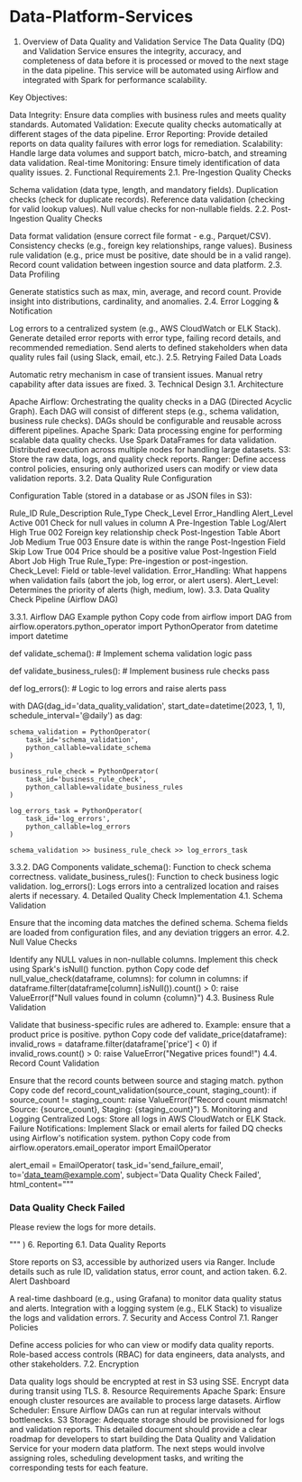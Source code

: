 # Data-Platform-Services
1. Overview of Data Quality and Validation Service
The Data Quality (DQ) and Validation Service ensures the integrity, accuracy, and completeness of data before it is processed or moved to the next stage in the data pipeline. This service will be automated using Airflow and integrated with Spark for performance scalability.

Key Objectives:

Data Integrity: Ensure data complies with business rules and meets quality standards.
Automated Validation: Execute quality checks automatically at different stages of the data pipeline.
Error Reporting: Provide detailed reports on data quality failures with error logs for remediation.
Scalability: Handle large data volumes and support batch, micro-batch, and streaming data validation.
Real-time Monitoring: Ensure timely identification of data quality issues.
2. Functional Requirements
2.1. Pre-Ingestion Quality Checks

Schema validation (data type, length, and mandatory fields).
Duplication checks (check for duplicate records).
Reference data validation (checking for valid lookup values).
Null value checks for non-nullable fields.
2.2. Post-Ingestion Quality Checks

Data format validation (ensure correct file format - e.g., Parquet/CSV).
Consistency checks (e.g., foreign key relationships, range values).
Business rule validation (e.g., price must be positive, date should be in a valid range).
Record count validation between ingestion source and data platform.
2.3. Data Profiling

Generate statistics such as max, min, average, and record count.
Provide insight into distributions, cardinality, and anomalies.
2.4. Error Logging & Notification

Log errors to a centralized system (e.g., AWS CloudWatch or ELK Stack).
Generate detailed error reports with error type, failing record details, and recommended remediation.
Send alerts to defined stakeholders when data quality rules fail (using Slack, email, etc.).
2.5. Retrying Failed Data Loads

Automatic retry mechanism in case of transient issues.
Manual retry capability after data issues are fixed.
3. Technical Design
3.1. Architecture

Apache Airflow: Orchestrating the quality checks in a DAG (Directed Acyclic Graph).
Each DAG will consist of different steps (e.g., schema validation, business rule checks).
DAGs should be configurable and reusable across different pipelines.
Apache Spark: Data processing engine for performing scalable data quality checks.
Use Spark DataFrames for data validation.
Distributed execution across multiple nodes for handling large datasets.
S3: Store the raw data, logs, and quality check reports.
Ranger: Define access control policies, ensuring only authorized users can modify or view data validation reports.
3.2. Data Quality Rule Configuration

Configuration Table (stored in a database or as JSON files in S3):

Rule_ID	Rule_Description	Rule_Type	Check_Level	Error_Handling	Alert_Level	Active
001	Check for null values in column A	Pre-Ingestion	Table	Log/Alert	High	True
002	Foreign key relationship check	Post-Ingestion	Table	Abort Job	Medium	True
003	Ensure date is within the range	Post-Ingestion	Field	Skip	Low	True
004	Price should be a positive value	Post-Ingestion	Field	Abort Job	High	True
Rule_Type: Pre-ingestion or post-ingestion.
Check_Level: Field or table-level validation.
Error_Handling: What happens when validation fails (abort the job, log error, or alert users).
Alert_Level: Determines the priority of alerts (high, medium, low).
3.3. Data Quality Check Pipeline (Airflow DAG)

3.3.1. Airflow DAG Example
python
Copy code
from airflow import DAG
from airflow.operators.python_operator import PythonOperator
from datetime import datetime

def validate_schema():
    # Implement schema validation logic
    pass

def validate_business_rules():
    # Implement business rule checks
    pass

def log_errors():
    # Logic to log errors and raise alerts
    pass

with DAG(dag_id='data_quality_validation', start_date=datetime(2023, 1, 1), schedule_interval='@daily') as dag:
    
    schema_validation = PythonOperator(
        task_id='schema_validation',
        python_callable=validate_schema
    )

    business_rule_check = PythonOperator(
        task_id='business_rule_check',
        python_callable=validate_business_rules
    )

    log_errors_task = PythonOperator(
        task_id='log_errors',
        python_callable=log_errors
    )
    
    schema_validation >> business_rule_check >> log_errors_task
3.3.2. DAG Components
validate_schema(): Function to check schema correctness.
validate_business_rules(): Function to check business logic validation.
log_errors(): Logs errors into a centralized location and raises alerts if necessary.
4. Detailed Quality Check Implementation
4.1. Schema Validation

Ensure that the incoming data matches the defined schema.
Schema fields are loaded from configuration files, and any deviation triggers an error.
4.2. Null Value Checks

Identify any NULL values in non-nullable columns.
Implement this check using Spark's isNull() function.
python
Copy code
def null_value_check(dataframe, columns):
    for column in columns:
        if dataframe.filter(dataframe[column].isNull()).count() > 0:
            raise ValueError(f"Null values found in column {column}")
4.3. Business Rule Validation

Validate that business-specific rules are adhered to. Example: ensure that a product price is positive.
python
Copy code
def validate_price(dataframe):
    invalid_rows = dataframe.filter(dataframe['price'] < 0)
    if invalid_rows.count() > 0:
        raise ValueError("Negative prices found!")
4.4. Record Count Validation

Ensure that the record counts between source and staging match.
python
Copy code
def record_count_validation(source_count, staging_count):
    if source_count != staging_count:
        raise ValueError(f"Record count mismatch! Source: {source_count}, Staging: {staging_count}")
5. Monitoring and Logging
Centralized Logs: Store all logs in AWS CloudWatch or ELK Stack.
Failure Notifications: Implement Slack or email alerts for failed DQ checks using Airflow's notification system.
python
Copy code
from airflow.operators.email_operator import EmailOperator

alert_email = EmailOperator(
    task_id='send_failure_email',
    to='data_team@example.com',
    subject='Data Quality Check Failed',
    html_content="""<h3>Data Quality Check Failed</h3><p>Please review the logs for more details.</p>"""
)
6. Reporting
6.1. Data Quality Reports

Store reports on S3, accessible by authorized users via Ranger.
Include details such as rule ID, validation status, error count, and action taken.
6.2. Alert Dashboard

A real-time dashboard (e.g., using Grafana) to monitor data quality status and alerts.
Integration with a logging system (e.g., ELK Stack) to visualize the logs and validation errors.
7. Security and Access Control
7.1. Ranger Policies

Define access policies for who can view or modify data quality reports.
Role-based access controls (RBAC) for data engineers, data analysts, and other stakeholders.
7.2. Encryption

Data quality logs should be encrypted at rest in S3 using SSE.
Encrypt data during transit using TLS.
8. Resource Requirements
Apache Spark: Ensure enough cluster resources are available to process large datasets.
Airflow Scheduler: Ensure Airflow DAGs can run at regular intervals without bottlenecks.
S3 Storage: Adequate storage should be provisioned for logs and validation reports.
This detailed document should provide a clear roadmap for developers to start building the Data Quality and Validation Service for your modern data platform. The next steps would involve assigning roles, scheduling development tasks, and writing the corresponding tests for each feature.
